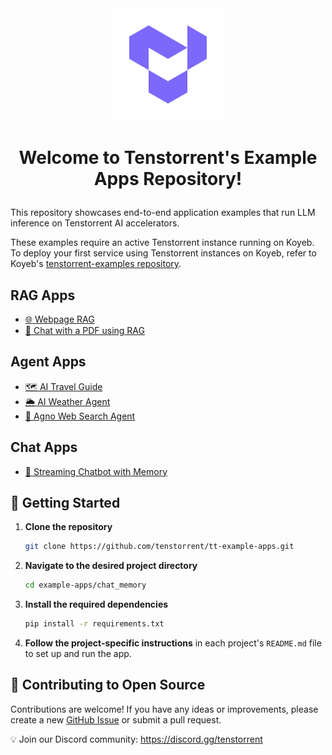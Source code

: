 <div align="center">

<img src="https://github.com/tenstorrent/tt-metal/blob/main/docs/source/common/images/favicon.png" width="180" height="180" />

<h1>

Welcome to Tenstorrent's Example Apps Repository!

</h1>

</div>

This repository showcases end-to-end application examples that run LLM inference on Tenstorrent AI accelerators.

These examples require an active Tenstorrent instance running on Koyeb.  To deploy your first service using Tenstorrent instances on Koyeb, refer to Koyeb's [tenstorrent-examples repository](https://github.com/koyeb/tenstorrent-examples).

## RAG Apps
* [🌐 Webpage RAG](https://github.com/tenstorrent/tt-example-apps/tree/main/example-apps/webpage_rag)
* [📄 Chat with a PDF using RAG](https://github.com/tenstorrent/tt-example-apps/tree/main/example-apps/pdf_rag)

## Agent Apps
* [🗺️ AI Travel Guide](https://github.com/tenstorrent/tt-example-apps/tree/main/example-apps/travel_guide)
* [🌦️ AI Weather Agent](https://github.com/tenstorrent/tt-example-apps/tree/main/example-apps/weather_agent)
* [🔎 Agno Web Search Agent](https://github.com/tenstorrent/tt-example-apps/tree/main/example-apps/agno_web_search)

## Chat Apps
* [🤖 Streaming Chatbot with Memory](https://github.com/tenstorrent/tt-example-apps/tree/main/example-apps/chat_memory)

## 🚀 Getting Started

1. **Clone the repository** 

    ```bash 
    git clone https://github.com/tenstorrent/tt-example-apps.git
    ```

2. **Navigate to the desired project directory**

    ```bash 
    cd example-apps/chat_memory
    ```

3. **Install the required dependencies**

    ```bash
    pip install -r requirements.txt
    ```

4. **Follow the project-specific instructions** in each project's `README.md` file to set up and run the app.

## 🤝 Contributing to Open Source

Contributions are welcome! If you have any ideas or improvements, please create a new [GitHub Issue](https://github.com/tenstorrent/tt-example-apps/issues) or submit a pull request.

💡 Join our Discord community: https://discord.gg/tenstorrent
